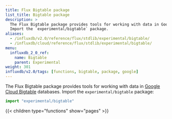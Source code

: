 ```yaml
---
title: Flux Bigtable package
list_title: Bigtable package
description: >
  The Flux Bigtable package provides tools for working with data in Google Cloud Bigtable databases.
  Import the `experimental/bigtable` package.
aliases:
  - /influxdb/v2.0/reference/flux/stdlib/experimental/bigtable/
  - /influxdb/cloud/reference/flux/stdlib/experimental/bigtable/
menu:
  influxdb_2_0_ref:
    name: Bigtable
    parent: Experimental
weight: 301
influxdb/v2.0/tags: [functions, bigtable, package, google]
---
```


The Flux Bigtable package provides tools for working with data in
[Google Cloud Bigtable](https://cloud.google.com/bigtable/) databases.
Import the `experimental/bigtable` package:

```js
import "experimental/bigtable"
```

{{< children type="functions" show="pages" >}}

